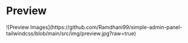 <h1>Preview</h1>
![Preview Images](https://github.com/Ramdhani99/simple-admin-panel-tailwindcss/blob/main/src/img/preview.jpg?raw=true)
